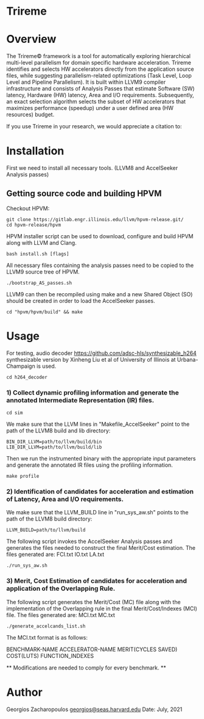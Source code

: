 # Trireme

# Overview

The Trireme© framework is a tool for automatically exploring hierarchical multi-level parallelism for domain specific hardware acceleration. Trireme identifies and selects HW accelerators directly from the application source files, while suggesting parallelism-related optimizations (Task Level, Loop Level and Pipeline Parallelism). It is built within LLVM9 compiler infrastructure and consists of Analysis Passes that estimate Software (SW) latency, Hardware (HW) latency, Area and I/O requirements. Subsequently, an exact 
selection algorithm selects the subset of HW accelerators that maximizes performance (speedup) under a user
defined area (HW resources) budget.

If you use Trireme in your research, we would appreciate a citation to:

# Installation

First we need to install all necessary tools. (LLVM8 and AccelSeeker Analysis passes)
## Getting source code and building HPVM

Checkout HPVM:
```shell
git clone https://gitlab.engr.illinois.edu/llvm/hpvm-release.git/
cd hpvm-release/hpvm
```

HPVM installer script can be used to download, configure and build HPVM along with LLVM and Clang. 
```shell
bash install.sh [flags]
```
All necessary files containing the analysis passes need to be copied to the LLVM9 source tree of HPVM. 
 
    ./bootstrap_AS_passes.sh

LLVM9 can then be recompiled using make and a new Shared Object (SO) should be created in order to load the AccelSeeker passes.

    cd "hpvm/hpvm/build" && make

# Usage

For testing, audio decoder https://github.com/adsc-hls/synthesizable_h264 synthesizable version by Xinheng Liu et al of University of Illinois at Urbana-Champaign is used.

    cd h264_decoder

### 1) Collect dynamic profiling information and generate the annotated  Intermediate Representation (IR) files.

    cd sim

We make sure that the LLVM lines in "Makefile_AccelSeeker" point to the path of the LLVM8 build and lib directory:    

    BIN_DIR_LLVM=path/to/llvm/build/bin
    LIB_DIR_LLVM=path/to/llvm/build/lib

Then we run the instrumented binary with the appropriate input parameters and generate the annotated IR files using
the profiling information.    

    make profile

### 2) Identification of candidates for acceleration and estimation of Latency, Area and I/O requirements.   

We make sure that the LLVM_BUILD line in "run_sys_aw.sh" points to the path of the LLVM8 build directory:

    LLVM_BUILD=path/to/llvm/build

The following script invokes the AccelSeeker Analysis passes and generates the files needed to construct the final Merit/Cost estimation.
The files generated are: FCI.txt  IO.txt  LA.txt 
    
    ./run_sys_aw.sh


### 3) Merit, Cost Estimation of candidates for acceleration and application of the Overlapping Rule.

The following script generates the Merit/Cost (MC) file along with the implementation of the Overlapping rule in the final Merit/Cost/Indexes (MCI) file.
The files generated are: MCI.txt  MC.txt

    ./generate_accelcands_list.sh

The MCI.txt format is as follows:

BENCHMARK-NAME ACCELERATOR-NAME MERIT(CYCLES SAVED) COST(LUTS) FUNCTION_INDEXES

** Modifications are needed to comply for every benchmark. **

# Author

Georgios Zacharopoulos georgios@seas.harvard.edu Date: July, 2021
